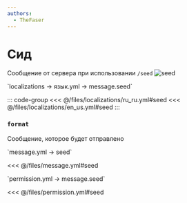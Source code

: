 ```yaml
---
authors:
  - TheFaser
---
```


# Сид

<!--@include: @/parts/vanillaWarn.md#command-->

Сообщение от сервера при использовании `/seed`
![seed](/seed.png)

[//]: # (localization)
<!--@include: @/parts/words.md#localization--> 
<!--@include: @/parts/words.md#path--> `localizations → язык.yml → message.seed`

<!--@include: @/parts/words.md#default--> 

::: code-group
<<< @/files/localizations/ru_ru.yml#seed
<<< @/files/localizations/en_us.yml#seed
:::

### `format`

Сообщение, которое будет отправлено

[//]: # (message.yml)
<!--@include: @/parts/words.md#setting-->
<!--@include: @/parts/words.md#path--> `message.yml → seed`

<!--@include: @/parts/words.md#default-->
<<< @/files/message.yml#seed

<!--@include: @/parts/enable.md-->
<!--@include: @/parts/destination.md-->
<!--@include: @/parts/sound.md-->

[//]: # (permission.yml)
<!--@include: @/parts/words.md#permission-->
<!--@include: @/parts/words.md#path--> `permission.yml → message.seed`

<!--@include: @/parts/words.md#default-->
<<< @/files/permission.yml#seed

<!--@include: @/parts/permission/permissionTier3.md-->
<!--@include: @/parts/permission/sound.md-->